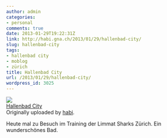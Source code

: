 ```yaml
---
author: admin
categories:
- personal
comments: true
date: 2013-01-29T19:22:31Z
link: http://habi.gna.ch/2013/01/29/hallenbad-city/
slug: hallenbad-city
tags:
- hallenbad city
- moblog
- zürich
title: Hallenbad City
url: /2013/01/29/hallenbad-city/
wordpress_id: 3025
---
```


[![](http://farm9.staticflickr.com/8364/8427985250_d59ab2cea1_m.jpg)](http://www.flickr.com/photos/habi/8427985250/)   
[Hallenbad City](http://www.flickr.com/photos/habi/8427985250/)   
Originally uploaded by [habi](http://www.flickr.com/photos/habi/). 




Heute mal zu Besuch im Training der Limmat Sharks Zürich. Ein wunderschönes Bad. 
